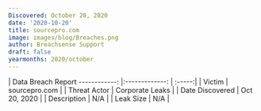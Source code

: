 ```yaml
---
Discovered: October 20, 2020
date: '2020-10-20'
title: sourcepro.com
image: images/blog/Breaches.png
author: Breachsense Support
draft: false
yearmonths: 2020/october
---
```



| Data Breach Report
------------:   |:-------------:    | :-----:|
| Victim    | sourcepro.com      | 
| Threat Actor    | Corporate Leaks      | 
| Date Discovered    | Oct 20, 2020      | 
| Description    | N/A      | 
| Leak Size    | N/A      | 

